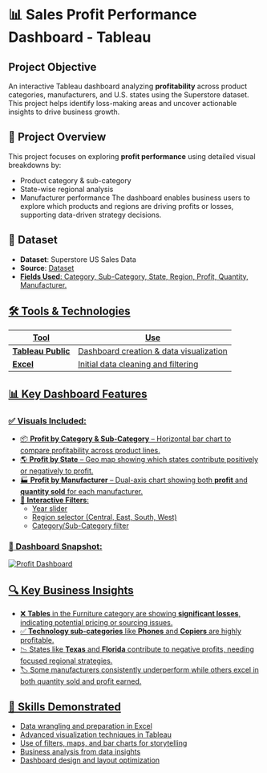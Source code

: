 # 📊 Sales Profit Performance Dashboard - Tableau

## Project Objective
An interactive Tableau dashboard analyzing **profitability** across product categories, manufacturers, and U.S. states using the Superstore dataset. This project helps identify loss-making areas and uncover actionable insights to drive business growth.

## 🧠 Project Overview
This project focuses on exploring **profit performance** using detailed visual breakdowns by:
- Product category & sub-category
- State-wise regional analysis
- Manufacturer performance
The dashboard enables business users to explore which products and regions are driving profits or losses, supporting data-driven strategy decisions.

## 📁 Dataset
- **Dataset**: Superstore US Sales Data  
- **Source**: <a href="https://github.com/Shreyathudi-217/sales-profit-dashboard-tableau/blob/main/Sample%20-%20Superstore.csv">Dataset
- **Fields Used**: Category, Sub-Category, State, Region, Profit, Quantity, Manufacturer.

## 🛠 Tools & Technologies
| Tool               | Use                                     |
|--------------------|-----------------------------------------|
| **Tableau Public** | Dashboard creation & data visualization |
| **Excel**          | Initial data cleaning and filtering     |

## 📊 Key Dashboard Features

### ✅ Visuals Included:
- 📦 **Profit by Category & Sub-Category** – Horizontal bar chart to compare profitability across product lines.
- 🌎 **Profit by State** – Geo map showing which states contribute positively or negatively to profit.
- 🏭 **Profit by Manufacturer** – Dual-axis chart showing both **profit** and **quantity sold** for each manufacturer.
- 🧭 **Interactive Filters**:
  - Year slider
  - Region selector (Central, East, South, West)
  - Category/Sub-Category filter
 
### 📸 Dashboard Snapshot:
![Profit Dashboard](images/profit_dashboard.png)

## 🔍 Key Business Insights
- ❌ **Tables** in the Furniture category are showing **significant losses**, indicating potential pricing or sourcing issues.
- ✅ **Technology sub-categories** like **Phones** and **Copiers** are highly profitable.
- 📉 States like **Texas** and **Florida** contribute to negative profits, needing focused regional strategies.
- 🏷️ Some manufacturers consistently underperform while others excel in both quantity sold and profit earned.

## 🧠 Skills Demonstrated
- Data wrangling and preparation in Excel
- Advanced visualization techniques in Tableau
- Use of filters, maps, and bar charts for storytelling
- Business analysis from data insights
- Dashboard design and layout optimization
